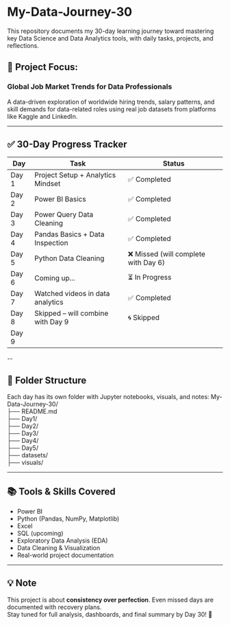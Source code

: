 # My-Data-Journey-30
This repository documents my 30-day learning journey toward mastering key Data Science and Data Analytics tools, with daily tasks, projects, and reflections.

## 🚀 Project Focus:
### Global Job Market Trends for Data Professionals

A data-driven exploration of worldwide hiring trends, salary patterns, and skill demands for data-related roles using real job datasets from platforms like Kaggle and LinkedIn.

---

## ✅ 30-Day Progress Tracker

| Day    | Task                                  | Status                                  |
|--------|----------------------------------------|------------------------------------------|
| Day 1  | Project Setup + Analytics Mindset     | ✅ Completed                             |
| Day 2  | Power BI Basics                       | ✅ Completed                             |
| Day 3  | Power Query Data Cleaning             | ✅ Completed                             |
| Day 4  | Pandas Basics + Data Inspection       | ✅ Completed                             |
| Day 5  | Python Data Cleaning                  | ❌ Missed (will complete with Day 6)     |
| Day 6  | Coming up...                          | ⏳ In Progress                           |
| Day 7  | Watched videos in data analytics      | ✅ Completed                             |
| Day 8  | Skipped – will combine with Day 9     | 🌀 Skipped                               |
| Day 9  |
--

## 📂 Folder Structure

Each day has its own folder with Jupyter notebooks, visuals, and notes:
My-Data-Journey-30/  
├── README.md  
├── Day1/  
├── Day2/  
├── Day3/  
├── Day4/  
├── Day5/  
├── datasets/  
├── visuals/



---

## 📚 Tools & Skills Covered

- Power BI  
- Python (Pandas, NumPy, Matplotlib)  
- Excel  
- SQL (upcoming)  
- Exploratory Data Analysis (EDA)  
- Data Cleaning & Visualization  
- Real-world project documentation

---

## 💡 Note

This project is about **consistency over perfection**. Even missed days are documented with recovery plans.  
Stay tuned for full analysis, dashboards, and final summary by Day 30! 🎯
